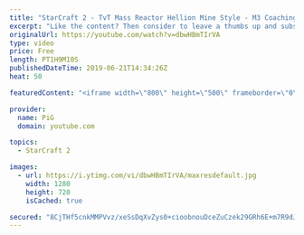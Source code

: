 ```yaml
---
title: "StarCraft 2 - TvT Mass Reactor Hellion Mine Style - M3 Coaching"
excerpt: "Like the content? Then consider to leave a thumbs up and subscribe! ;) Videos dont appear in your feed and you want to get notified about new uploads? Press the bell Icon :) -- Watch live at https://www.twitch.tv/x5_pig My Website: https://pigstarcraft.com/ My Twitter: https://twitter.com/x5_PiG My Instagram:"
originalUrl: https://youtube.com/watch?v=dbwHBmTIrVA
type: video
price: Free
length: PT1H9M10S
publishedDateTime: 2019-06-21T14:34:26Z
heat: 50

featuredContent: "<iframe width=\"800\" height=\"500\" frameborder=\"0\" src=\"https://www.youtube.com/embed/dbwHBmTIrVA\" allow=\"accelerometer; autoplay; encrypted-media; gyroscope; picture-in-picture\" allowfullscreen></iframe>"

provider:
  name: PiG
  domain: youtube.com

topics:
  - StarCraft 2

images:
  - url: https://i.ytimg.com/vi/dbwHBmTIrVA/maxresdefault.jpg
    width: 1280
    height: 720
    isCached: true

secured: "8CjTHf5cnkMMPVvz/xeSsDqXvZys0+cioobnouDceZuCzek29GRh6E+m7R9dJ9yF6cp8V6yQnJuGtMpUOoQn95/eLPsHGERx9PStAELkxqpI5R9ElGvcD6D4HXsxBDP55GvSDfa3/vne9ZCA8JFHHz9JwKzHlUh8Ftr2WUR1/pLf9jPgJHpplaOnuE9goilQaBDJTrYgFbOmcXSyOJ91YqXydU6F6S7PTNymJJ9ndwbebLFWTh0eK2rmx01pnYdaAnjTG45AvZvHMx9UlallRcbiopurCA+nKyFUjDfSGpzSX8k/8U0D+gjw+9/qkgJAi6j2h98a67RZlr/SHrf1g4eO7PPtk8pk7sYYmKZ50RX7EWvaVKsxsndG5E1Wx6E29PLMmal6vsS6ZGlD2Jmzjt7Q8xZ80K7f7bQFGpYSe4o=;5EZQ9szjVenQ+f24ryZOiw=="
---
```



